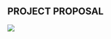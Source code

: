 <h2>PROJECT PROPOSAL</h2>
<img src="https://www.pyimagesearch.com/wp-content/uploads/2020/04/face_mask_detection_phases.png">

